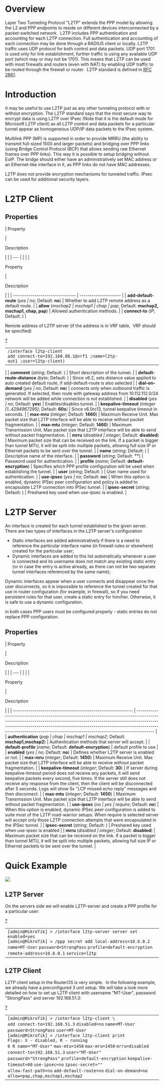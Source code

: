 # Overview

Layer Two Tunneling Protocol "L2TP" extends the PPP model by allowing the L2 and PPP endpoints to reside on different devices interconnected by a packet-switched network.  L2TP includes PPP authentication and accounting for each L2TP connection. Full authentication and accounting of each connection may be done through a RADIUS client or locally. L2TP traffic uses UDP protocol for both control and data packets. UDP port 1701 is used only for link establishment, further traffic is using any available UDP port (which may or may not be 1701). This means that L2TP can be used with most firewalls and routers (even with NAT) by enabling UDP traffic to be routed through the firewall or router.  L2TP standard is defined in [RFC 2661](https://tools.ietf.org/html/rfc2661).

# Introduction

It may be useful to use L2TP just as any other tunneling protocol with or without encryption. The L2TP standard says that the most secure way to encrypt data is using L2TP over IPsec (Note that it is the default mode for Microsoft L2TP client) as all L2TP control and data packets for a particular tunnel appear as homogeneous UDP/IP data packets to the IPsec system. 

Multilink PPP (MP) is supported in order to provide MRRU (the ability to transmit full-sized 1500 and larger packets) and bridging over PPP links (using Bridge Control Protocol (BCP) that allows sending raw Ethernet frames over PPP links). This way it is possible to setup bridging without EoIP. The bridge should either have an administratively set MAC address or an Ethernet-like interface in it, as PPP links do not have MAC addresses.

L2TP does not provide encryption mechanisms for tunneled traffic. IPsec can be used for additional security layers.

# L2TP Client

## Properties

| 
Property

 | 

Description

|     |
| --- |  |
|     |

Property

 | 

Description

|                                  |
| -------------------------------- | --------------------- |
| **add-default-route** (_yes      | no_; Default: **no**) | Whether to add L2TP remote address as a default route. |
| **allow** (_mschap2              | mschap1               | chap                                                   | pap_; Default: **mschap2, mschap1, chap, pap**) | Allowed authentication methods. |
| **connect-to** (_IP_; Default: ) |

Remote address of L2TP server (if the address is in VRF table,  VRF should be specified)

[?](https://help.mikrotik.com/docs/display/ROS/L2TP#)

<table border="0" cellpadding="0" cellspacing="0"><tbody><tr><td class="code"><div class="container" title="Hint: double-click to select code"><div class="line number1 index0 alt2" data-bidi-marker="true"><code class="ros constants">/interface l2tp-client</code></div><div class="line number2 index1 alt1" data-bidi-marker="true"><code class="ros plain">add&nbsp;</code><code class="ros value">connect-to</code><code class="ros plain">=192.168.88.1@vrf1&nbsp;</code><code class="ros plain">;</code><code class="ros value">name</code><code class="ros plain">=l2tp-out1&nbsp;</code><code class="ros plain">;</code><code class="ros value">user</code><code class="ros plain">=l2tp-client)</code></div></div></td></tr></tbody></table>

  




 |
| **comment** (_string_; Default: ) | Short description of the tunnel. |
| **default-route-distance** (_byte_; Default: ) | Since v6.2, sets distance value applied to auto created default route, if add-default-route is also selected |
| **dial-on-demand** (_yes | no_; Default: **no**) | connects only when outbound traffic is generated. If selected, then route with gateway address from 10.112.112.0/24 network will be added while connection is not established. |
| **disabled** (_yes | no_; Default: **yes**) | Enables/disables tunnel. |
| **keepalive-timeout** (_integer \[1..4294967295\]_; Default: **60s**) | Since v6.0rc13, tunnel keepalive timeout in seconds. |
| **max-mru** (_integer_; Default: **1460**) | Maximum Receive Unit. Max packet size that L2TP interface will be able to receive without packet fragmentation. |
| **max-mtu** (_integer_; Default: **1460**) | Maximum Transmission Unit. Max packet size that L2TP interface will be able to send without packet fragmentation. |
| **mrru** (_disabled | integer_; Default: **disabled**) | Maximum packet size that can be received on the link. If a packet is bigger than tunnel MTU, it will be split into multiple packets, allowing full size IP or Ethernet packets to be sent over the tunnel. |
| **name** (_string_; Default: ) | Descriptive name of the interface. |
| **password** (_string_; Default: **""**) | Password used for authentication. |
| **profile** (_name_; Default: **default-encryption**) | Specifies which PPP profile configuration will be used when establishing the tunnel. |
| **user** (_string_; Default: ) | User name used for authentication. |
| **use-ipsec** (_yes | no_; Default: **no**) | When this option is enabled, dynamic IPSec peer configuration and policy is added to encapsulate L2TP connection into IPSec tunnel. |
| **ipsec-secret** (_string_; Default: ) | Preshared key used when use-ipsec is enabled. |

# L2TP Server

An interface is created for each tunnel established to the given server. There are two types of interfaces in the L2TP server's configuration

-   Static interfaces are added administratively if there is a need to reference the particular interface name (in firewall rules or elsewhere) created for the particular user;
-   Dynamic interfaces are added to this list automatically whenever a user is connected and its username does not match any existing static entry (or in case the entry is active already, as there can not be two separate tunnel interfaces referenced by the same name);

Dynamic interfaces appear when a user connects and disappear once the user disconnects, so it is impossible to reference the tunnel created for that use in router configuration (for example, in firewall), so if you need persistent rules for that user, create a static entry for him/her. Otherwise, it is safe to use a dynamic configuration.

in both cases PPP users must be configured properly - static entries do not replace PPP configuration.

## Properties

| 
Property

 | 

Description

|     |
| --- |  |
|     |

Property

 | 

Description

|                                                               |
| ------------------------------------------------------------- | --------------------------------------------------------------------------------------------------------------------------------------------------------------------------------------------------------------------------------------------------------------------------------------------------------------------------------- |
| **authentication** (_pap                                      | chap                                                                                                                                                                                                                                                                                                                              | mschap1                                                                                                                                                                                                    | mschap2_; Default: **mschap1,mschap2**)                                                                                                                                                                                                           | Authentication methods that server will accept. |
| **default-profile** (_name_; Default: **default-encryption**) | default profile to use                                                                                                                                                                                                                                                                                                            |
| **enabled** (_yes                                             | no_; Default: **no**)                                                                                                                                                                                                                                                                                                             | Defines whether L2TP server is enabled or not.                                                                                                                                                             |
| **max-mru** (_integer_; Default: **1450**)                    | Maximum Receive Unit. Max packet size that L2TP interface will be able to receive without packet fragmentation.                                                                                                                                                                                                                   |
| **keepalive-timeout** (_integer_; Default: **30**)            | If server during keepalive-timeout period does not receive any packets, it will send keepalive packets every second, five times. If the server still does not receive any response from the client, then the client will be disconnected after 5 seconds. Logs will show 5x "LCP missed echo reply" messages and then disconnect. |
| **max-mtu** (_integer_; Default: **1450**)                    | Maximum Transmission Unit. Max packet size that L2TP interface will be able to send without packet fragmentation.                                                                                                                                                                                                                 |
| **use-ipsec** (_no                                            | yes                                                                                                                                                                                                                                                                                                                               | require_; Default: **no**)                                                                                                                                                                                 | When this option is enabled, dynamic IPSec peer configuration is added to suite most of the L2TP road-warrior setups. When require is selected server will accept only those L2TP connection attempts that were encapsulated in the IPSec tunnel. |
| **ipsec-secret** (_string_; Default: )                        | Preshared key used when use-ipsec is enabled                                                                                                                                                                                                                                                                                      |
| **mrru** (_disabled                                           | integer_; Default: **disabled**)                                                                                                                                                                                                                                                                                                  | Maximum packet size that can be received on the link. If a packet is bigger than tunnel MTU, it will be split into multiple packets, allowing full size IP or Ethernet packets to be sent over the tunnel. |

# Quick Example

![](https://help.mikrotik.com/docs/download/attachments/2031631/Simple-l2tp-setup.jpg?version=2&modificationDate=1571748876898&api=v2)

## L2TP Server

On the servers side we will enable L2TP-server and create a PPP profile for a particular user:

[?](https://help.mikrotik.com/docs/display/ROS/L2TP#)

<table border="0" cellpadding="0" cellspacing="0"><tbody><tr><td class="code"><div class="container" title="Hint: double-click to select code"><div class="line number1 index0 alt2" data-bidi-marker="true"><code class="ros plain">[admin@MikroTik] &gt; </code><code class="ros constants">/interface l2tp-server server </code><code class="ros functions">set </code><code class="ros value">enabled</code><code class="ros plain">=yes</code></div><div class="line number2 index1 alt1" data-bidi-marker="true"><code class="ros plain">[admin@MikroTik] &gt; </code><code class="ros constants">/ppp secret </code><code class="ros functions">add </code><code class="ros value">local-address</code><code class="ros plain">=10.0.0.2</code> <code class="ros value">name</code><code class="ros plain">=MT-User</code> <code class="ros value">password</code><code class="ros plain">=StrongPass</code> <code class="ros value">profile</code><code class="ros plain">=default-encryption</code> <code class="ros value">remote-address</code><code class="ros plain">=10.0.0.1</code> <code class="ros value">service</code><code class="ros plain">=l2tp</code></div></div></td></tr></tbody></table>

## L2TP Client

L2TP client setup in the RouterOS is very simple.  In the following example, we already have a preconfigured 3 unit setup. We will take a look more detailed on how to set up L2TP client with username "MT-User", password "StrongPass" and server 192.168.51.3:

[?](https://help.mikrotik.com/docs/display/ROS/L2TP#)

<table border="0" cellpadding="0" cellspacing="0"><tbody><tr><td class="code"><div class="container" title="Hint: double-click to select code"><div class="line number1 index0 alt2" data-bidi-marker="true"><code class="ros plain">[admin@MikroTik] &gt; </code><code class="ros constants">/interface l2tp-client \</code></div><div class="line number2 index1 alt1" data-bidi-marker="true"><code class="ros functions">add </code><code class="ros value">connect-to</code><code class="ros plain">=192.168.51.3</code> <code class="ros value">disabled</code><code class="ros plain">=no</code> <code class="ros value">name</code><code class="ros plain">=MT-User</code> <code class="ros value">password</code><code class="ros plain">=StrongPass</code> <code class="ros value">user</code><code class="ros plain">=MT-User</code></div><div class="line number3 index2 alt2" data-bidi-marker="true"><code class="ros plain">[admin@MikroTik] &gt; </code><code class="ros constants">/interface l2tp-client </code><code class="ros functions">print</code></div><div class="line number4 index3 alt1" data-bidi-marker="true"><code class="ros plain">Flags</code><code class="ros constants">: X - disabled, R - running</code></div><div class="line number5 index4 alt2" data-bidi-marker="true"><code class="ros plain">0 R </code><code class="ros value">name</code><code class="ros plain">=</code><code class="ros string">"MT-User"</code> <code class="ros value">max-mtu</code><code class="ros plain">=1450</code> <code class="ros value">max-mru</code><code class="ros plain">=1450</code> <code class="ros value">mrru</code><code class="ros plain">=disabled</code> <code class="ros value">connect-to</code><code class="ros plain">=192.168.51.3</code> <code class="ros value">user</code><code class="ros plain">=</code><code class="ros string">"MT-User"</code></div><div class="line number6 index5 alt1" data-bidi-marker="true"><code class="ros value">password</code><code class="ros plain">=</code><code class="ros string">"StrongPass"</code> <code class="ros value">profile</code><code class="ros plain">=default-encryption</code> <code class="ros value">keepalive-timeout</code><code class="ros plain">=60</code> <code class="ros value">use-ipsec</code><code class="ros plain">=no</code> <code class="ros value">ipsec-secret</code><code class="ros plain">=</code><code class="ros string">""</code></div><div class="line number7 index6 alt2" data-bidi-marker="true"><code class="ros value">allow-fast-path</code><code class="ros plain">=no</code> <code class="ros value">add-default-route</code><code class="ros plain">=no</code> <code class="ros value">dial-on-demand</code><code class="ros plain">=no</code> <code class="ros value">allow</code><code class="ros plain">=pap,chap,mschap1,mschap2</code></div></div></td></tr></tbody></table>